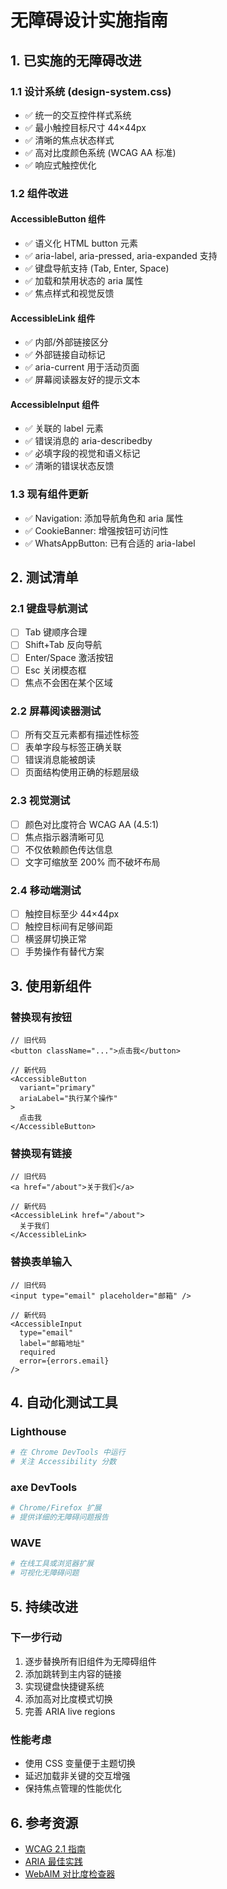 # 无障碍设计实施指南

## 1. 已实施的无障碍改进

### 1.1 设计系统 (design-system.css)
- ✅ 统一的交互控件样式系统
- ✅ 最小触控目标尺寸 44×44px
- ✅ 清晰的焦点状态样式
- ✅ 高对比度颜色系统 (WCAG AA 标准)
- ✅ 响应式触控优化

### 1.2 组件改进

#### AccessibleButton 组件
- ✅ 语义化 HTML button 元素
- ✅ aria-label, aria-pressed, aria-expanded 支持
- ✅ 键盘导航支持 (Tab, Enter, Space)
- ✅ 加载和禁用状态的 aria 属性
- ✅ 焦点样式和视觉反馈

#### AccessibleLink 组件
- ✅ 内部/外部链接区分
- ✅ 外部链接自动标记
- ✅ aria-current 用于活动页面
- ✅ 屏幕阅读器友好的提示文本

#### AccessibleInput 组件
- ✅ 关联的 label 元素
- ✅ 错误消息的 aria-describedby
- ✅ 必填字段的视觉和语义标记
- ✅ 清晰的错误状态反馈

### 1.3 现有组件更新
- ✅ Navigation: 添加导航角色和 aria 属性
- ✅ CookieBanner: 增强按钮可访问性
- ✅ WhatsAppButton: 已有合适的 aria-label

## 2. 测试清单

### 2.1 键盘导航测试
- [ ] Tab 键顺序合理
- [ ] Shift+Tab 反向导航
- [ ] Enter/Space 激活按钮
- [ ] Esc 关闭模态框
- [ ] 焦点不会困在某个区域

### 2.2 屏幕阅读器测试
- [ ] 所有交互元素都有描述性标签
- [ ] 表单字段与标签正确关联
- [ ] 错误消息能被朗读
- [ ] 页面结构使用正确的标题层级

### 2.3 视觉测试
- [ ] 颜色对比度符合 WCAG AA (4.5:1)
- [ ] 焦点指示器清晰可见
- [ ] 不仅依赖颜色传达信息
- [ ] 文字可缩放至 200% 而不破坏布局

### 2.4 移动端测试
- [ ] 触控目标至少 44×44px
- [ ] 触控目标间有足够间距
- [ ] 横竖屏切换正常
- [ ] 手势操作有替代方案

## 3. 使用新组件

### 替换现有按钮
```tsx
// 旧代码
<button className="...">点击我</button>

// 新代码
<AccessibleButton 
  variant="primary"
  ariaLabel="执行某个操作"
>
  点击我
</AccessibleButton>
```

### 替换现有链接
```tsx
// 旧代码
<a href="/about">关于我们</a>

// 新代码
<AccessibleLink href="/about">
  关于我们
</AccessibleLink>
```

### 替换表单输入
```tsx
// 旧代码
<input type="email" placeholder="邮箱" />

// 新代码
<AccessibleInput
  type="email"
  label="邮箱地址"
  required
  error={errors.email}
/>
```

## 4. 自动化测试工具

### Lighthouse
```bash
# 在 Chrome DevTools 中运行
# 关注 Accessibility 分数
```

### axe DevTools
```bash
# Chrome/Firefox 扩展
# 提供详细的无障碍问题报告
```

### WAVE
```bash
# 在线工具或浏览器扩展
# 可视化无障碍问题
```

## 5. 持续改进

### 下一步行动
1. 逐步替换所有旧组件为无障碍组件
2. 添加跳转到主内容的链接
3. 实现键盘快捷键系统
4. 添加高对比度模式切换
5. 完善 ARIA live regions

### 性能考虑
- 使用 CSS 变量便于主题切换
- 延迟加载非关键的交互增强
- 保持焦点管理的性能优化

## 6. 参考资源
- [WCAG 2.1 指南](https://www.w3.org/WAI/WCAG21/quickref/)
- [ARIA 最佳实践](https://www.w3.org/WAI/ARIA/apg/)
- [WebAIM 对比度检查器](https://webaim.org/resources/contrastchecker/)